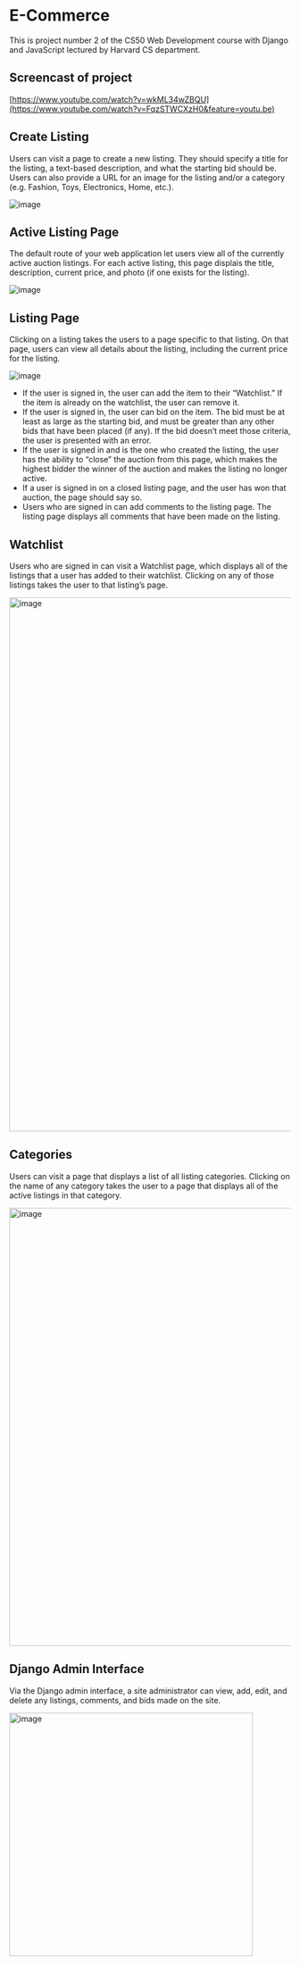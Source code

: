 # E-Commerce
This is project number 2 of the CS50 Web Development course with Django and JavaScript lectured by Harvard CS department.

## Screencast of project
[https://www.youtube.com/watch?v=wkML34wZBQU](https://www.youtube.com/watch?v=FqzSTWCXzH0&feature=youtu.be)

## Create Listing
Users can visit a page to create a new listing. They should specify a title for the listing, a text-based description, and what the starting bid should be. Users can also provide a URL for an image for the listing and/or a category (e.g. Fashion, Toys, Electronics, Home, etc.).

![image](https://github.com/Fernando-Urbano/cs50w-p2-commerce/assets/99626376/f17c6763-2359-4673-8801-56d6e89b1c90)

## Active Listing Page
The default route of your web application let users view all of the currently active auction listings. For each active listing, this page displais the title, description, current price, and photo (if one exists for the listing).

![image](https://github.com/Fernando-Urbano/cs50w-p2-commerce/assets/99626376/9ae43152-ae04-4b3b-82de-36b70ee0f4f9)

## Listing Page
Clicking on a listing takes the users to a page specific to that listing. On that page, users can view all details about the listing, including the current price for the listing.

![image](https://github.com/Fernando-Urbano/cs50w-p2-commerce/assets/99626376/9e1c2f6b-d4de-49b0-a9ac-f5948fb44ade)

- If the user is signed in, the user can add the item to their “Watchlist.” If the item is already on the watchlist, the user can remove it.
- If the user is signed in, the user can bid on the item. The bid must be at least as large as the starting bid, and must be greater than any other bids that have been placed (if any). If the bid doesn’t meet those criteria, the user is presented with an error.
- If the user is signed in and is the one who created the listing, the user has the ability to “close” the auction from this page, which makes the highest bidder the winner of the auction and makes the listing no longer active.
- If a user is signed in on a closed listing page, and the user has won that auction, the page should say so.
- Users who are signed in can add comments to the listing page. The listing page displays all comments that have been made on the listing.

## Watchlist
Users who are signed in can visit a Watchlist page, which displays all of the listings that a user has added to their watchlist. Clicking on any of those listings takes the user to that listing’s page.

<img width="957" alt="image" src="https://github.com/Fernando-Urbano/cs50w-p2-commerce/assets/99626376/5125a9ec-ddce-496c-856f-b5ea59faaeb9">

## Categories
Users can visit a page that displays a list of all listing categories. Clicking on the name of any category takes the user to a page that displays all of the active listings in that category.

<img width="785" alt="image" src="https://github.com/Fernando-Urbano/cs50w-p2-commerce/assets/99626376/7d70c24e-5dc0-47d1-97b2-4bd32346666e">

## Django Admin Interface
Via the Django admin interface, a site administrator can view, add, edit, and delete any listings, comments, and bids made on the site.

<img width="436" alt="image" src="https://github.com/Fernando-Urbano/cs50w-p2-commerce/assets/99626376/f09f6183-294f-4ab7-b4ae-7834461b1886">
